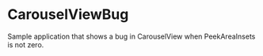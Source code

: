 # CarouselViewBug
Sample application that shows a bug in CarouselView when PeekAreaInsets is not zero.